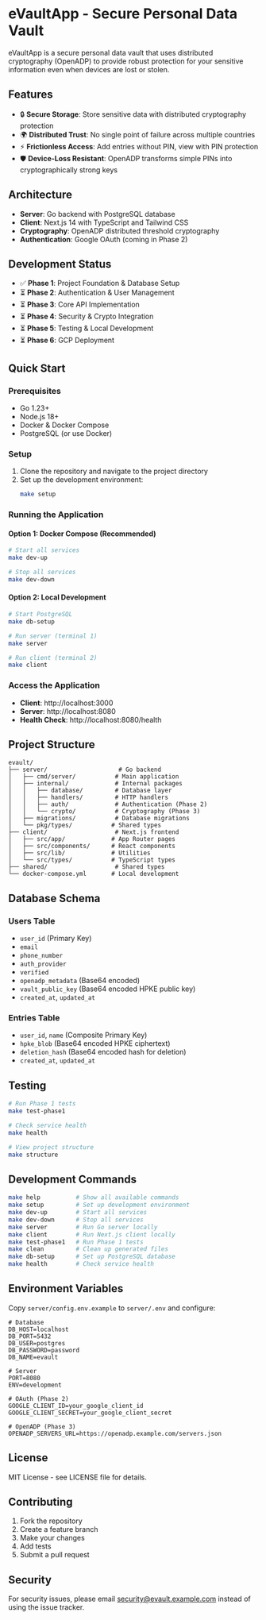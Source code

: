 # eVaultApp - Secure Personal Data Vault

eVaultApp is a secure personal data vault that uses distributed cryptography (OpenADP) to provide robust protection for your sensitive information even when devices are lost or stolen.

## Features

- 🔒 **Secure Storage**: Store sensitive data with distributed cryptography protection
- 🌍 **Distributed Trust**: No single point of failure across multiple countries
- ⚡ **Frictionless Access**: Add entries without PIN, view with PIN protection
- 🛡️ **Device-Loss Resistant**: OpenADP transforms simple PINs into cryptographically strong keys

## Architecture

- **Server**: Go backend with PostgreSQL database
- **Client**: Next.js 14 with TypeScript and Tailwind CSS
- **Cryptography**: OpenADP distributed threshold cryptography
- **Authentication**: Google OAuth (coming in Phase 2)

## Development Status

- ✅ **Phase 1**: Project Foundation & Database Setup
- ⏳ **Phase 2**: Authentication & User Management
- ⏳ **Phase 3**: Core API Implementation
- ⏳ **Phase 4**: Security & Crypto Integration
- ⏳ **Phase 5**: Testing & Local Development
- ⏳ **Phase 6**: GCP Deployment

## Quick Start

### Prerequisites

- Go 1.23+
- Node.js 18+
- Docker & Docker Compose
- PostgreSQL (or use Docker)

### Setup

1. Clone the repository and navigate to the project directory
2. Set up the development environment:
   ```bash
   make setup
   ```

### Running the Application

#### Option 1: Docker Compose (Recommended)
```bash
# Start all services
make dev-up

# Stop all services
make dev-down
```

#### Option 2: Local Development
```bash
# Start PostgreSQL
make db-setup

# Run server (terminal 1)
make server

# Run client (terminal 2)
make client
```

### Access the Application

- **Client**: http://localhost:3000
- **Server**: http://localhost:8080
- **Health Check**: http://localhost:8080/health

## Project Structure

```
evault/
├── server/                    # Go backend
│   ├── cmd/server/           # Main application
│   ├── internal/             # Internal packages
│   │   ├── database/         # Database layer
│   │   ├── handlers/         # HTTP handlers
│   │   ├── auth/             # Authentication (Phase 2)
│   │   └── crypto/           # Cryptography (Phase 3)
│   ├── migrations/           # Database migrations
│   └── pkg/types/           # Shared types
├── client/                   # Next.js frontend
│   ├── src/app/             # App Router pages
│   ├── src/components/      # React components
│   ├── src/lib/             # Utilities
│   └── src/types/           # TypeScript types
├── shared/                   # Shared types
└── docker-compose.yml       # Local development
```

## Database Schema

### Users Table
- `user_id` (Primary Key)
- `email`
- `phone_number`
- `auth_provider`
- `verified`
- `openadp_metadata` (Base64 encoded)
- `vault_public_key` (Base64 encoded HPKE public key)
- `created_at`, `updated_at`

### Entries Table
- `user_id`, `name` (Composite Primary Key)
- `hpke_blob` (Base64 encoded HPKE ciphertext)
- `deletion_hash` (Base64 encoded hash for deletion)
- `created_at`, `updated_at`

## Testing

```bash
# Run Phase 1 tests
make test-phase1

# Check service health
make health

# View project structure
make structure
```

## Development Commands

```bash
make help          # Show all available commands
make setup         # Set up development environment
make dev-up        # Start all services
make dev-down      # Stop all services
make server        # Run Go server locally
make client        # Run Next.js client locally
make test-phase1   # Run Phase 1 tests
make clean         # Clean up generated files
make db-setup      # Set up PostgreSQL database
make health        # Check service health
```

## Environment Variables

Copy `server/config.env.example` to `server/.env` and configure:

```env
# Database
DB_HOST=localhost
DB_PORT=5432
DB_USER=postgres
DB_PASSWORD=password
DB_NAME=evault

# Server
PORT=8080
ENV=development

# OAuth (Phase 2)
GOOGLE_CLIENT_ID=your_google_client_id
GOOGLE_CLIENT_SECRET=your_google_client_secret

# OpenADP (Phase 3)
OPENADP_SERVERS_URL=https://openadp.example.com/servers.json
```

## License

MIT License - see LICENSE file for details.

## Contributing

1. Fork the repository
2. Create a feature branch
3. Make your changes
4. Add tests
5. Submit a pull request

## Security

For security issues, please email security@evault.example.com instead of using the issue tracker.

